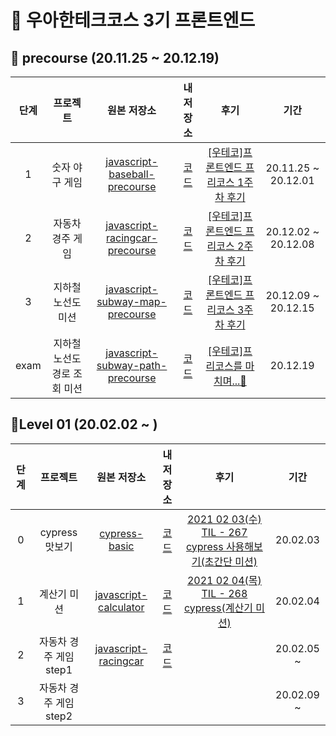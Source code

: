 # 🚀 우아한테크코스 3기 프론트엔드

## 🌱 precourse (20.11.25 ~ 20.12.19)

| 단계 |           프로젝트           |                         원본 저장소                          |                          내 저장소                           |                             후기                             |        기간         |
| :--: | :--------------------------: | :----------------------------------------------------------: | :----------------------------------------------------------: | :----------------------------------------------------------: | :-----------------: |
|  1   |        숫자 야구 게임        | [javascript-baseball-precourse](https://github.com/woowacourse/javascript-baseball-precourse) | [코드](https://github.com/YUJO42/javascript-baseball-precourse/tree/yujo42) | [[우테코]프론트엔드 프리코스 1주차 후기](https://velog.io/@yujo/%EC%9A%B0%ED%85%8C%EC%BD%94%ED%94%84%EB%A1%A0%ED%8A%B8%EC%97%94%EB%93%9C-%ED%94%84%EB%A6%AC%EC%BD%94%EC%8A%A4-1%EC%A3%BC%EC%B0%A8-%ED%9B%84%EA%B8%B0) | 20.11.25 ~ 20.12.01 |
|  2   |       자동차 경주 게임       | [javascript-racingcar-precourse](https://github.com/woowacourse/javascript-racingcar-precourse) | [코드](https://github.com/YUJO42/javascript-racingcar-precourse/tree/yujo42) | [[우테코]프론트엔드 프리코스 2주차 후기](https://velog.io/@yujo/woowa-precourse-week2) | 20.12.02 ~ 20.12.08 |
|  3   |      지하철 노선도 미션      | [javascript-subway-map-precourse](https://github.com/woowacourse/javascript-subway-map-precourse) | [코드](https://github.com/YUJO42/javascript-subway-map-precourse/tree/yujo42) | [[우테코]프론트엔드 프리코스 3주차 후기](https://velog.io/@yujo/woowa-precourse-3) | 20.12.09 ~ 20.12.15 |
| exam | 지하철 노선도 경로 조회 미션 | [javascript-subway-path-precourse](https://github.com/woowacourse/javascript-subway-path-precourse) | [코드](https://github.com/YUJO42/javascript-subway-path-precourse/tree/yujo42) | [[우테코]프리코스를 마치며...👋](https://velog.io/@yujo/woowahan-precourse-end) |      20.12.19       |

##  🥚Level 01 (20.02.02 ~ )

| 단계 |        프로젝트        |                         원본 저장소                          |                          내 저장소                           |                             후기                             |    기간    |
| :--: | :--------------------: | :----------------------------------------------------------: | :----------------------------------------------------------: | :----------------------------------------------------------: | :--------: |
|  0   |     cypress 맛보기     | [cypress-basic](https://github.com/imakerjun/cypress-basic)  |       [코드](https://github.com/YUJO42/cypress-basic)        | [2021 02 03(수) TIL - 267 cypress 사용해보기(초간단 미션)](https://velog.io/@yujo/2021-02-03%EC%88%98-TIL-267-cypress-%EC%82%AC%EC%9A%A9%ED%95%B4%EB%B3%B4%EA%B8%B0) |  20.02.03  |
|  1   |      계산기 미션       | [ javascript-calculator](https://github.com/woowacourse/javascript-calculator) | [코드](https://github.com/YUJO42/javascript-calculator/tree/yujo) | [2021 02 04(목) TIL - 268 cypress(계산기 미션)](https://velog.io/@yujo/2021-02-04%EB%AA%A9-TIL-268-cypress%EA%B3%84%EC%82%B0%EA%B8%B0-%EB%AF%B8%EC%85%98) |  20.02.04  |
|  2   | 자동차 경주 게임 step1 | [javascript-racingcar](https://github.com/woowacourse/javascript-racingcar) | [코드](https://github.com/YUJO42/javascript-racingcar/tree/yujo42) |                                                              | 20.02.05 ~ |
|  3   | 자동차 경주 게임 step2 |                                                              |                                                              |                                                              | 20.02.09 ~ |
